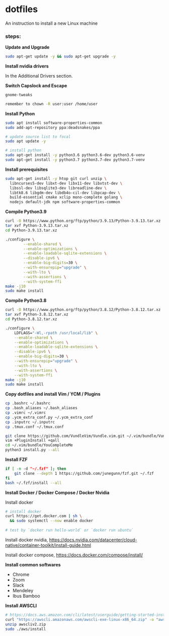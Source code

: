 # dotfiles

An instruction to install a new Linux machine


### steps:

**Update and Upgrade**

```bash 
sudo apt-get update -y && sudo apt-get upgrade -y 
```

**Install nvidia drivers**

In the Additional Drivers section.

**Switch Capslock and Escape** 

```bash
gnome-tweaks

remember to chown -R user:user /home/user
```


**Install Python**
```bash
sudo apt install software-properties-common
sudo add-apt-repository ppa:deadsnakes/ppa

# update source list to focal
sudo apt update -y

# install python
sudo apt-get install -y python3.6 python3.6-dev python3.6-venv
sudo apt-get install -y python3.7 python3.7-dev python3.7-venv
```

**Install prerequisites**

```bash
sudo apt-get install -y htop git curl unzip \
  libncurses5-dev libxt-dev libx11-dev libxtst-dev \
  libssl-dev libsqlite3-dev libreadline-dev \
  libtk8.6 libgdm-dev libdb4o-cil-dev libpcap-dev \
  build-essential cmake xclip mono-complete golang \
  nodejs default-jdk npm software-properties-common
```

**Compile Python3.9**
```bash
curl -O https://www.python.org/ftp/python/3.9.13/Python-3.9.13.tar.xz 
tar xvf Python-3.9.13.tar.xz
cd Python-3.9.13.tar.xz

./configure \
        --enable-shared \
        --enable-optimizations \
        --enable-loadable-sqlite-extensions \
        --disable-ipv6 \
        --enable-big-digits=30 \
        --with-ensurepip="upgrade" \
        --with-lto \
        --with-assertions \
        --with-system-ffi
make -j10
sudo make install 
```


**Compile Python3.8**
```bash
curl -O https://www.python.org/ftp/python/3.8.12/Python-3.8.12.tar.xz 
tar xvf Python-3.8.12.tar.xz
cd Python-3.8.12.tar.xz

./configure \
    LDFLAGS="-Wl,-rpath /usr/local/lib" \
    --enable-shared \
    --enable-optimizations \
    --enable-loadable-sqlite-extensions \
    --disable-ipv6 \
    --enable-big-digits=30 \
    --with-ensurepip="upgrade" \
    --with-lto \
    --with-assertions \
    --with-system-ffi
make -j10
sudo make install 
```




**Copy dotfiles and install Vim / YCM / Plugins**
```bash
cp .bashrc ~/.bashrc
cp .bash_aliases ~/.bash_aliases
cp .vimrc ~/.vimrc
cp .ycm_extra_conf.py ~/.ycm_extra_conf
cp .inputrc ~/.inputrc
cp .tmux.conf ~/.tmux.conf

git clone https://github.com/VundleVim/Vundle.vim.git ~/.vim/bundle/Vundle.vim
vim +PluginInstall +qall
cd ~/.vim/bundle/YouCompleteMe
python3 install.py --all
```

**Install FZF**

```bash
if [ -n -d "~/.fzf" ]; then
    git clone --depth 1 https://github.com/junegunn/fzf.git ~/.fzf
fi
bash ~/.fzf/install --all
```

**Install Docker / Docker Compose / Docker Nvidia**

Install docker
```bash
# install docker
curl https://get.docker.com | sh \
  && sudo systemctl --now enable docker
  
# test by `docker run hello-world` or `docker run ubuntu`
```

Install docker nvidia, https://docs.nvidia.com/datacenter/cloud-native/container-toolkit/install-guide.html

Install docker compose, https://docs.docker.com/compose/install/

**Install common softwares**

- Chrome
- Zoom
- Slack 
- Mendeley
- Ibus Bamboo

**Install AWSCLI**

```bash
# https://docs.aws.amazon.com/cli/latest/userguide/getting-started-install.html
curl "https://awscli.amazonaws.com/awscli-exe-linux-x86_64.zip" -o "awscliv2.zip"
unzip awscliv2.zip
sudo ./aws/install
```

